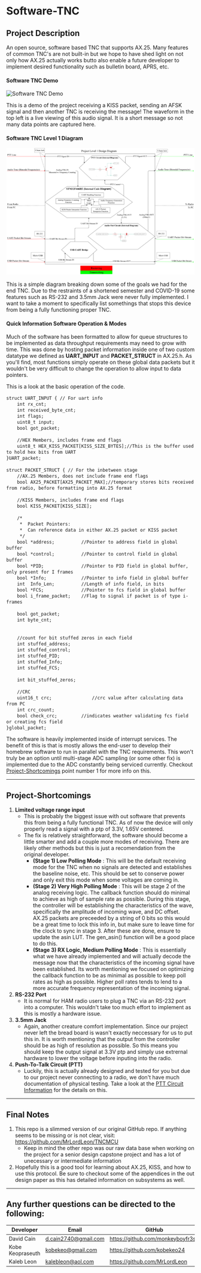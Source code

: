 # Software-TNC
 ## Project Description

  An open source, software based TNC that supports AX.25. Many features of common TNC's are not built-in but we hope to have shed light on not only how AX.25 actually works butto also enable a future developer to implement desired functionality such as bulletin board, APRS, etc.

#### **Software TNC Demo**
 ![Software TNC Demo](Documentation/Group-Information/Final-Presentation-Test.gif)
 
 This is a demo of the project receiving a KISS packet, sending an AFSK signal and then another TNC is receiving the message! The waveform in the top left is a live viewing of this audio signal. It is a short message so not many data points are captured here.

#### **Software TNC Level 1 Diagram**
 ![Software TNC Level 1 Diagram](Documentation/Diagrams/TNCMCU-Level-1-Diagram-Scaled.png)

 This is a simple diagram breaking down some of the goals we had for the end TNC. Due to the restraints of a shortened semester and COVID-19 some features such as RS-232 and 3.5mm Jack were never fully implemented. I want to take a moment to specifically list somethings that stops this device from being a fully functioning proper TNC.

#### **Quick Information Software Operation & Modes**
Much of the software has been formatted to allow for queue structures to be implemented as data throughput requirements may need to grow with time. This was done by hosting packet information inside one of two custom datatype we defined as **UART_INPUT** and **PACKET_STRUCT** in AX.25.h. As you'll find, most functions simply operate on these global data packets but it wouldn't be very difficult to change the operation to allow input to data pointers.

This is a look at the basic operation of the code.
```
struct UART_INPUT { // For uart info
	int rx_cnt;
	int received_byte_cnt;
	int flags;
	uint8_t input;
	bool got_packet;

	//HEX Members, includes frame end flags
	uint8_t HEX_KISS_PACKET[KISS_SIZE_BYTES];//This is the buffer used to hold hex bits from UART
}UART_packet;

struct PACKET_STRUCT { // For the inbetween stage
	//AX.25 Members, does not include frame end flags
	bool AX25_PACKET[AX25_PACKET_MAX];//temporary stores bits received from radio, before formatting into AX.25 format

	//KISS Members, includes frame end flags
	bool KISS_PACKET[KISS_SIZE];

	/*
	 * 	Packet Pointers:
	 * 	Can reference data in either AX.25 packet or KISS packet
	 */
	bool *address;			//Pointer to address field in global buffer
	bool *control;			//Pointer to control field in global buffer
	bool *PID; 				//Pointer to PID field in global buffer, only present for I frames
	bool *Info;				//Pointer to info field in global buffer
	int  Info_Len;			//Length of info field, in bits
	bool *FCS;				//Pointer to fcs field in global buffer
	bool i_frame_packet;	//Flag to signal if packet is of type i-frames

	bool got_packet;
	int byte_cnt;


	//count for bit stuffed zeros in each field
	int stuffed_address;
	int stuffed_control;
	int stuffed_PID;
	int stuffed_Info;
	int stuffed_FCS;

	int bit_stuffed_zeros;

	//CRC
	uint16_t crc; 				//crc value after calculating data from PC
	int crc_count;
	bool check_crc;			//indicates weather validating fcs field or creating fcs field
}global_packet;
```
The software is heavily implemented inside of interrupt services. The benefit of this is that is mostly allows the end-user to develop their homebrew software to run in parallel with the TNC requirements. This won't truly be an option until multi-stage ADC sampling (or some other fix) is implemented due to the ADC constantly being serviced currently. Checkout [Project-Shortcomings](#Project-Shortcomings) point number 1 for more info on this.


----------------------------------
 ## Project-Shortcomings
 1. **Limited voltage range input**
     - This is probably the biggest issue with out software that prevents this from being a fully functional TNC. As of now the device will only properly read a signal with a ptp of 3.3V, 1.65V centered.
     - The fix is relatively straightforward, the software should become a little smarter and add a couple more modes of receiving. There are likely other methods but this is just a recomendation from the original developer.
         - **(Stage 1) Low Polling Mode** : This will be the default receiving mode for the TNC when no signals are detected and establishes the baseline noise, etc. This should be set to conserve power and only exit this mode when some voltages are coming in.
         - **(Stage 2) Very High Polling Mode** : This will be stage 2 of the analog receiving logic. The callback function should do minimal to achieve as high of sample rate as possible. During this stage, the controller will be establishing the characteristics of the wave, specifically the amplitude of incoming wave, and DC offset. AX.25 packets are preceeded by a string of 0 bits so this would be a great time to lock this info in, but make sure to leave time for the clock to sync in stage 3. After these are done, ensure to update the asin LUT. The gen_asin() function will be a good place to do this.
         - **(Stage 3) RX Logic, Medium Polling Mode** : This is essentially what we have already implemented and will actually decode the message now that the characteristics of the incoming signal have been established. Its worth mentioning we focused on optimizing the callback function to be as minimal as possible to keep poll rates as high as possible. Higher poll rates tends to lend to a more accurate frequency representation of the incoming signal.
 2. **RS-232 Port**
     - It is normal for HAM radio users to plug a TNC via an RS-232 port into a computer. This wouldn't take too much effort to implement as this is mostly a hardware issue.
 3. **3.5mm Jack**
     - Again, another creature comfort implementation. Since our project never left the bread board is wasn't exactly neccessary for us to put this in. It is worth mentioning that the output from the controller should be as high of resolution as possible. So this means you should keep the output signal at 3.3V ptp and simply use extrernal hardware to lower the voltage before inputing into the radio.
 4. **Push-To-Talk Circuit (PTT)**
     - Luckily, this is actually already designed and tested for you but due to our project never connecting to a radio, we don't have much documentation of physical testing. Take a look at the [PTT Circuit Information](https://github.com/monkeyboyfr3sh/Software-TNC/tree/main/Schematic/Ltspice/PTT-circuit) for the details on this.

----------------------
## Final Notes

  1. This repo is a slimmed version of our original GitHub repo. If anything seems to be missing or is not clear, visit:  https://github.com/MrLordLeon/TNCMCU
     - Keep in mind the other repo was our raw data base when working on the project for a senior design capstone project and has a lot of unecessary or intermediate information
  2. Hopefully this is a good tool for learning about AX.25, KISS, and how to use this protocol. Be sure to checkout some of the appendices in the out design paper as this has detailed information on subsystems as well.

------------------
## Any further questions can be directed to the following:
|Developer|Email|GitHub|
|----------|--------------------|---------------------------------|
|David Cain|d.cain2740@gmail.com|https://github.com/monkeyboyfr3sh|
|Kobe Keopraseuth|kobekeo@gmail.com|https://github.com/kobekeo24|
|Kaleb Leon|kalebleon@aol.com|https://github.com/MrLordLeon|